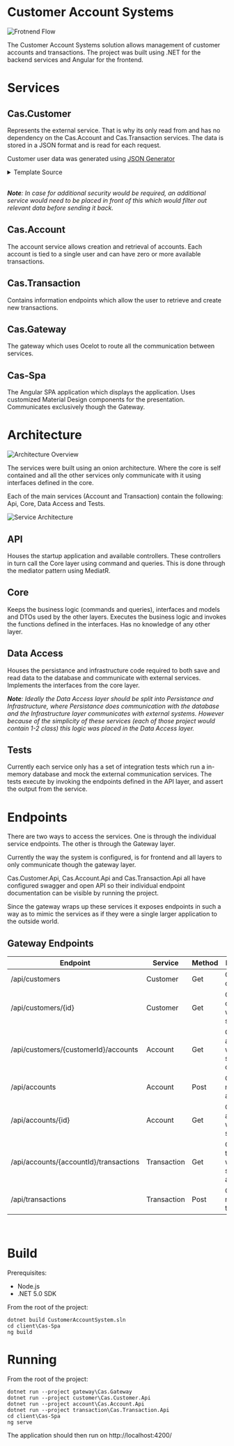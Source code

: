 # Customer Account Systems

![Frotnend Flow](/docs/frontend-flow.gif)

The Customer Account Systems solution allows management of customer accounts and transactions. The project was built using .NET for the backend services and Angular for the frontend.
# Services

## Cas.Customer

Represents the external service. That is why its only read from and has no dependency on the Cas.Account and Cas.Transaction services. The data is stored in a JSON format and is read for each request.

Customer user data was generated using [JSON Generator](https://www.json-generator.com/)

<details>
<summary>Template Source</summary>

```js
[
  '{{repeat(10)}}',
  {
    id: '{{index()+1}}',
    firstName: '{{firstName()}}',
    lastName: '{{surname()}}',
    dateOfBirth: '{{date(new Date(1970, 0, 1), new Date(2008, 0, 1), "YYYY-MM-dd")}}',
    email: '{{email()}}',
    phone: '+1 {{phone()}}',
    address: '{{integer(100, 999)}} {{street()}}, {{city()}}, {{state()}}, {{integer(100, 10000)}}',
    company: '{{company().toUpperCase()}}',
    photo: 'https://randomuser.me/api/portraits/{{gender() == "male" ? "men" : "women"}}/{{integer(100)}}.jpg',
    gender: '{{gender()}}',
    registered: '{{date(new Date(2014, 0, 1), new Date(), "YYYY-MM-ddThh:mm:ss.fffZ")}}'
  }
]
```
</details>
<br />

***Note**: In case for additional security would be required, an additional service would need to be placed in front of this which would filter out relevant data before sending it back.*

## Cas.Account

The account service allows creation and retrieval of accounts. Each account is tied to a single user and can have zero or more available transactions.

## Cas.Transaction

Contains information endpoints which allow the user to retrieve and create new transactions.

## Cas.Gateway

The gateway which uses Ocelot to route all the communication between services.

## Cas-Spa

The Angular SPA application which displays the application. Uses customized Material Design components for the presentation. Communicates exclusively though the Gateway.

# Architecture

![Architecture Overview](/docs/architecture-overview.png)


The services were built using an onion architecture. Where the core is self contained and all the other services only communicate with it using interfaces defined in the core.

Each of the main services (Account and Transaction) contain the following:
Api, Core, Data Access and Tests.

![Service Architecture](/docs/service-architecture.png)


## API

Houses the startup application and available controllers. These controllers in turn call the Core layer using command and queries. This is done through the mediator pattern using MediatR.

## Core

Keeps the business logic (commands and queries), interfaces and models and DTOs used by the other layers. Executes the business logic and invokes the functions defined in the interfaces. Has no knowledge of any other layer.

## Data Access

Houses the persistance and infrastructure code required to both save and read data to the database and communicate with external services. Implements the interfaces from the core layer.

***Note**: Ideally the Data Access layer should be split into Persistance and Infrastructure, where Persistance does communication with the database and the Infrastructure layer communicates with external systems. However because of the simplicity of these services (each of those project would contain 1-2 class) this logic was placed in the Data Access layer.*

## Tests

Currently each service only has a set of integration tests which run a in-memory database and mock the external communication services. The tests execute by invoking the endpoints defined in the API layer, and assert the output from the service.

# Endpoints

There are two ways to access the services. One is through the individual service endpoints. The other is through the Gateway layer.

Currently the way the system is configured, is for frontend and all layers to only communicate though the gateway layer.

Cas.Customer.Api, Cas.Account.Api and Cas.Transaction.Api all have configured swagger and open API so their individual endpoint documentation can be visible by running the project.

Since the gateway wraps up these services it exposes endpoints in such a way as to mimic the services as if they were a single larger application to the outside world.

## Gateway Endpoints

| Endpoint | Service | Method | Description |
|---|---|---|---|
| /api/customers | Customer | Get | Gets all the customers |
| /api/customers/{id} | Customer | Get | Gets the customer with the specified ID |
| /api/customers/{customerId}/accounts | Account | Get | Get the accounts with the specified customer ID |
| /api/accounts | Account | Post | Creates a new account |
| /api/accounts/{id} | Account | Get | Get the account with the specified ID |
| /api/accounts/{accountId}/transactions | Transaction | Get | Get the transactions with the specified account ID |
| /api/transactions | Transaction | Post | Creates a new transaction |

<br />

# Build

Prerequisites:
- Node.js
- .NET 5.0 SDK

From the root of the project:

```
dotnet build CustomerAccountSystem.sln
cd client\Cas-Spa
ng build
```

# Running
From the root of the project:

```
dotnet run --project gateway\Cas.Gateway
dotnet run --project customer\Cas.Customer.Api
dotnet run --project account\Cas.Account.Api
dotnet run --project transaction\Cas.Transaction.Api
cd client\Cas-Spa
ng serve
```

The application should then run on http://localhost:4200/
